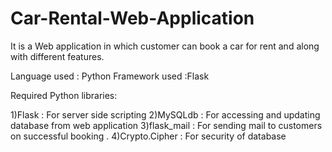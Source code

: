 # Car-Rental-Web-Application

It is a Web application in which customer can book a car for rent and along with different features.

Language used : Python
Framework used :Flask

Required Python libraries:

1)Flask : For server side scripting
2)MySQLdb : For accessing and updating database from web application
3)flask_mail : For sending mail to customers on successful booking .
4)Crypto.Cipher : For security of database
